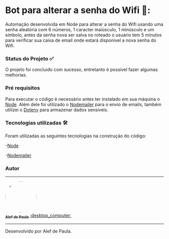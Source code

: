 # Bot para alterar a senha do Wifi 🤖:
Automação desenvolvida em Node para alterar a senha do Wifi usando uma senha aleatória com 6 números, 1 caracter maiúsculo, 1 minúsculo e um símbolo, antes da senha nova ser salva no roteado o usuário tem 5 minutos para verificar sua caixa de email onde estará disponível a nova senha do Wifi.

### Status do Projeto :white_check_mark:
O projeto foi concluido com sucesso, entretanto é possível fazer algumas melhorias. 

### Pré requisitos
Para executar o código é necessário antes ter instalado em sua máquina o [Node](https://nodejs.org/en/). Além dele foi utilizado o [Nodemailer](https://www.npmjs.com/package/nodemailer) para o envio de emails, também utilizei o [Dotenv](https://www.npmjs.com/package/dotenv) para armazenar dados sensíveis.

### Tecnologias utilizadas :hammer_and_wrench:
Foram utilizadas as seguintes tecnologias na construção do código:

-[Node](https://nodejs.org/en/)

-[Nodemailer](https://www.npmjs.com/package/nodemailer)

### Autor
---

<a href="https://www.linkedin.com/in/alef-paula-aa98041ba/">
 <img style="border-radius: 50%;" src="https://media-exp1.licdn.com/dms/image/C5603AQHQhVF1DcK4BQ/profile-displayphoto-shrink_800_800/0/1626360406690?e=1638403200&v=beta&t=iiWyAVEA37996CkECQNCHu5EkMAqNUS0yDqSoe9mZDA" width="100px;" alt=""/>
 <br />
 <sub><b>Alef de Paula</b></sub></a> <a href="https://www.linkedin.com/in/alef-paula-aa98041ba/ title="LinkedIn">:desktop_computer:</a>
 
 --- 
Desenvolvido por Alef de Paula. 
